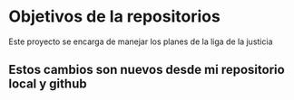 # Objetivos de la repositorios

Este proyecto se encarga de manejar los planes de la liga de la justicia


## Estos cambios son nuevos desde mi repositorio local y github
